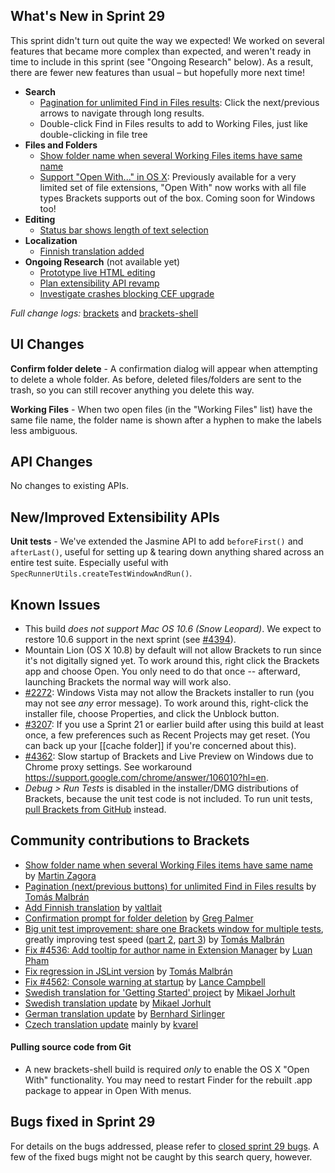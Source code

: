 What's New in Sprint 29
-----------------------
This sprint didn't turn out quite the way we expected! We worked on several features that became more complex than expected, and weren't ready in time to include in this sprint (see "Ongoing Research" below). As a result, there are fewer new features than usual &ndash; but hopefully more next time!

* **Search**
    * [Pagination for unlimited Find in Files results](https://github.com/adobe/brackets/pull/4303): Click the next/previous arrows to navigate through long results.
    * Double-click Find in Files results to add to Working Files, just like double-clicking in file tree
* **Files and Folders**
    * [Show folder name when several Working Files items have same name](https://github.com/adobe/brackets/pull/4419)
    * [Support "Open With..." in OS X](https://github.com/adobe/brackets-shell/pull/293): Previously available for a very limited set of file extensions, "Open With" now works with all file types Brackets supports out of the box. Coming soon for Windows too!
* **Editing**
    * [Status bar shows length of text selection](https://github.com/adobe/brackets/pull/4579)
* **Localization**
    * [Finnish translation added](https://github.com/adobe/brackets/pull/4506)
* **Ongoing Research** (not available yet)
    * [Prototype live HTML editing](https://trello.com/c/cc8kk9zG/927-5-live-development-html-initial-implementation)
    * [Plan extensibility API revamp](https://trello.com/c/rnN0XwK0/876-3-research-extension-api-design)
    * [Investigate crashes blocking CEF upgrade](https://trello.com/c/gIwbocii/938-3-cef-crash-issues)

_Full change logs:_ [brackets](https://github.com/adobe/brackets/compare/sprint-28...sprint-29#commits_bucket) and [brackets-shell](https://github.com/adobe/brackets-shell/compare/sprint-28...sprint-29#commits_bucket)


UI Changes
----------
**Confirm folder delete** - A confirmation dialog will appear when attempting to delete a whole folder. As before, deleted files/folders are sent to the trash, so you can still recover anything you delete this way.

**Working Files** - When two open files (in the "Working Files" list) have the same file name, the folder name is shown after a hyphen to make the labels less ambiguous.

API Changes
-----------
No changes to existing APIs.

New/Improved Extensibility APIs
-------------------------------
**Unit tests** - We've extended the Jasmine API to add `beforeFirst()` and `afterLast()`, useful for setting up & tearing down anything shared across an entire test suite. Especially useful with `SpecRunnerUtils.createTestWindowAndRun()`.

Known Issues
------------
* This build _does not support Mac OS 10.6 (Snow Leopard)_. We expect to restore 10.6 support in the next sprint (see [#4394](https://github.com/adobe/brackets/issues/4394)).
* Mountain Lion (OS X 10.8) by default will not allow Brackets to run since it's not digitally signed yet. To work around this, right click the Brackets app and choose Open. You only need to do that once -- afterward, launching Brackets the normal way will work also.
* [#2272](https://github.com/adobe/brackets/issues/2272): Windows Vista may not allow the Brackets installer to run (you may not see _any_ error message). To work around this, right-click the installer file, choose Properties, and click the Unblock button.
* [#3207](https://github.com/adobe/brackets/issues/3207): If you use a Sprint 21 or earlier build after using this build at least once, a few preferences such as Recent Projects may get reset. (You can back up your [[cache folder]] if you're concerned about this).
* [#4362](https://github.com/adobe/brackets/issues/4362): Slow startup of Brackets and Live Preview on Windows due to Chrome proxy settings. See workaround https://support.google.com/chrome/answer/106010?hl=en.
* _Debug > Run Tests_ is disabled in the installer/DMG distributions of Brackets, because the unit test code is not included. To run unit tests, [pull Brackets from GitHub](https://github.com/adobe/brackets/wiki/How-to-Hack-on-Brackets#wiki-getcode) instead.


Community contributions to Brackets
-----------------------------------
* [Show folder name when several Working Files items have same name](https://github.com/adobe/brackets/pull/4419) by [Martin Zagora](https://github.com/zaggino)
* [Pagination (next/previous buttons) for unlimited Find in Files results](https://github.com/adobe/brackets/pull/4303) by [Tomás Malbrán](https://github.com/TomMalbran)
* [Add Finnish translation](https://github.com/adobe/brackets/pull/4506) by [valtlait](https://github.com/valtlait)
* [Confirmation prompt for folder deletion](https://github.com/adobe/brackets/pull/4515) by [Greg Palmer](https://github.com/g-palmer)
* [Big unit test improvement: share one Brackets window for multiple tests](https://github.com/adobe/brackets/pull/4581), greatly improving test speed ([part 2](https://github.com/adobe/brackets/pull/4598), [part 3](https://github.com/adobe/brackets/pull/4635/files)) by [Tomás Malbrán](https://github.com/TomMalbran)
* [Fix #4536: Add tooltip for author name in Extension Manager](https://github.com/adobe/brackets/pull/4622) by [Luan Pham](https://github.com/thanhluan001)
* [Fix regression in JSLint version](https://github.com/adobe/brackets/pull/4642) by [Tomás Malbrán](https://github.com/TomMalbran)
* [Fix #4562: Console warning at startup](https://github.com/adobe/brackets/pull/4569) by [Lance Campbell](https://github.com/lkcampbell)
* [Swedish translation for 'Getting Started' project](https://github.com/adobe/brackets/pull/4626) by [Mikael Jorhult](https://github.com/mikaeljorhult)
* [Swedish translation update](https://github.com/adobe/brackets/pull/4605) by [Mikael Jorhult](https://github.com/mikaeljorhult)
* [German translation update](https://github.com/adobe/brackets/pull/4520) by [Bernhard Sirlinger](https://github.com/WebsiteDeveloper)
* [Czech translation update](https://github.com/adobe/brackets/pull/4607) mainly by [kvarel](https://github.com/kvarel)

#### Pulling source code from Git
* A new brackets-shell build is required _only_ to enable the OS X "Open With" functionality. You may need to restart Finder for the rebuilt .app package to appear in Open With menus.

Bugs fixed in Sprint 29
-----------------------
For details on the bugs addressed, please refer to [closed sprint 29 bugs](https://github.com/adobe/brackets/issues?labels=&milestone=16&state=closed). A few of the fixed bugs might not be caught by this search query, however.